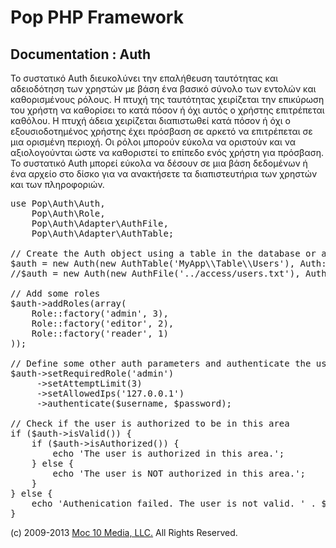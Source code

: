 Pop PHP Framework
=================

Documentation : Auth
--------------------

Το συστατικό Auth διευκολύνει την επαλήθευση ταυτότητας και αδειοδότηση των χρηστών με βάση ένα βασικό σύνολο των εντολών και καθορισμένους ρόλους. Η πτυχή της ταυτότητας χειρίζεται την επικύρωση του χρήστη να καθορίσει το κατά πόσον ή όχι αυτός ο χρήστης επιτρέπεται καθόλου. Η πτυχή άδεια χειρίζεται διαπιστωθεί κατά πόσον ή όχι ο εξουσιοδοτημένος χρήστης έχει πρόσβαση σε αρκετό να επιτρέπεται σε μια ορισμένη περιοχή. Οι ρόλοι μπορούν εύκολα να οριστούν και να αξιολογούνται ώστε να καθοριστεί το επίπεδο ενός χρήστη για πρόσβαση. Το συστατικό Auth μπορεί εύκολα να δέσουν σε μια βάση δεδομένων ή ένα αρχείο στο δίσκο για να ανακτήσετε τα διαπιστευτήρια των χρηστών και των πληροφοριών.

<pre>
use Pop\Auth\Auth,
    Pop\Auth\Role,
    Pop\Auth\Adapter\AuthFile,
    Pop\Auth\Adapter\AuthTable;

// Create the Auth object using a table in the database or a local access file.
$auth = new Auth(new AuthTable('MyApp\\Table\\Users'), Auth::ENCRYPT_SHA1);
//$auth = new Auth(new AuthFile('../access/users.txt'), Auth::ENCRYPT_SHA1);

// Add some roles
$auth->addRoles(array(
    Role::factory('admin', 3),
    Role::factory('editor', 2),
    Role::factory('reader', 1)
));

// Define some other auth parameters and authenticate the user
$auth->setRequiredRole('admin')
     ->setAttemptLimit(3)
     ->setAllowedIps('127.0.0.1')
     ->authenticate($username, $password);

// Check if the user is authorized to be in this area
if ($auth->isValid()) {
    if ($auth->isAuthorized()) {
        echo 'The user is authorized in this area.';
    } else {
        echo 'The user is NOT authorized in this area.';
    }
} else {
    echo 'Authenication failed. The user is not valid. ' . $auth->getResultMessage();
}
</pre>

(c) 2009-2013 [Moc 10 Media, LLC.](http://www.moc10media.com) All Rights Reserved.
